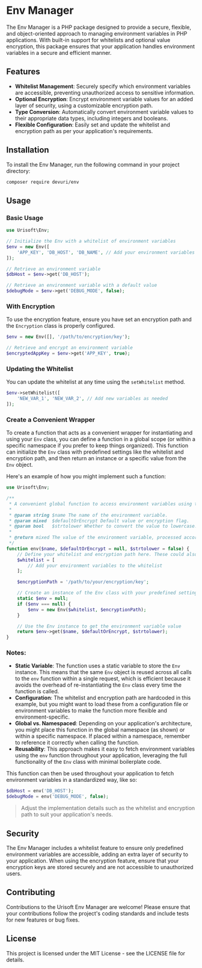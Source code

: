 # Env Manager

The Env Manager is a PHP package designed to provide a secure, flexible, and object-oriented approach to managing environment variables in PHP applications. With built-in support for whitelists and optional value encryption, this package ensures that your application handles environment variables in a secure and efficient manner.

## Features

- **Whitelist Management**: Securely specify which environment variables are accessible, preventing unauthorized access to sensitive information.
- **Optional Encryption**: Encrypt environment variable values for an added layer of security, using a customizable encryption path.
- **Type Conversion**: Automatically convert environment variable values to their appropriate data types, including integers and booleans.
- **Flexible Configuration**: Easily set and update the whitelist and encryption path as per your application's requirements.

## Installation

To install the Env Manager, run the following command in your project directory:

```bash
composer require devuri/env
```

## Usage

### Basic Usage

```php
use Urisoft\Env;

// Initialize the Env with a whitelist of environment variables
$env = new Env([
    'APP_KEY', 'DB_HOST', 'DB_NAME', // Add your environment variables here
]);

// Retrieve an environment variable
$dbHost = $env->get('DB_HOST');

// Retrieve an environment variable with a default value
$debugMode = $env->get('DEBUG_MODE', false);
```

### With Encryption

To use the encryption feature, ensure you have set an encryption path and the `Encryption` class is properly configured.

```php
$env = new Env([], '/path/to/encryption/key');

// Retrieve and encrypt an environment variable
$encryptedAppKey = $env->get('APP_KEY', true);
```

### Updating the Whitelist

You can update the whitelist at any time using the `setWhitelist` method.

```php
$env->setWhitelist([
    'NEW_VAR_1', 'NEW_VAR_2', // Add new variables as needed
]);
```
### Create a Convenient Wrapper

To create a function that acts as a convenient wrapper for instantiating and using your `Env` class, you can define a function in a global scope (or within a specific namespace if you prefer to keep things organized). This function can initialize the `Env` class with predefined settings like the whitelist and encryption path, and then return an instance or a specific value from the `Env` object.

Here's an example of how you might implement such a function:

```php
use Urisoft\Env;

/**
 * A convenient global function to access environment variables using the Env class.
 *
 * @param string $name The name of the environment variable.
 * @param mixed  $defaultOrEncrypt Default value or encryption flag.
 * @param bool   $strtolower Whether to convert the value to lowercase.
 *
 * @return mixed The value of the environment variable, processed according to the Env class logic.
 */
function env($name, $defaultOrEncrypt = null, $strtolower = false) {
    // Define your whitelist and encryption path here. These could also be fetched from a configuration file or another source.
    $whitelist = [
        // Add your environment variables to the whitelist
    ];

    $encryptionPath = '/path/to/your/encryption/key';

    // Create an instance of the Env class with your predefined settings
    static $env = null;
    if ($env === null) {
        $env = new Env($whitelist, $encryptionPath);
    }

    // Use the Env instance to get the environment variable value
    return $env->get($name, $defaultOrEncrypt, $strtolower);
}
```

### Notes:

- **Static Variable**: The function uses a static variable to store the `Env` instance. This means that the same `Env` object is reused across all calls to the `env` function within a single request, which is efficient because it avoids the overhead of re-instantiating the `Env` class every time the function is called.
- **Configuration**: The whitelist and encryption path are hardcoded in this example, but you might want to load these from a configuration file or environment variables to make the function more flexible and environment-specific.
- **Global vs. Namespaced**: Depending on your application's architecture, you might place this function in the global namespace (as shown) or within a specific namespace. If placed within a namespace, remember to reference it correctly when calling the function.
- **Reusability**: This approach makes it easy to fetch environment variables using the `env` function throughout your application, leveraging the full functionality of the `Env` class with minimal boilerplate code.

This function can then be used throughout your application to fetch environment variables in a standardized way, like so:

```php
$dbHost = env('DB_HOST');
$debugMode = env('DEBUG_MODE', false);
```

> Adjust the implementation details such as the whitelist and encryption path to suit your application's needs.

## Security

The Env Manager includes a whitelist feature to ensure only predefined environment variables are accessible, adding an extra layer of security to your application. When using the encryption feature, ensure that your encryption keys are stored securely and are not accessible to unauthorized users.

## Contributing

Contributions to the Urisoft Env Manager are welcome! Please ensure that your contributions follow the project's coding standards and include tests for new features or bug fixes.

## License

This project is licensed under the MIT License - see the LICENSE file for details.
